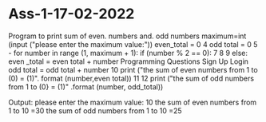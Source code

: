# Ass-1-17-02-2022
Program to print sum of even. numbers and. odd numbers
maximum=int (input ("please enter the maximum value:"))
even_total = 0
4
odd total = 0
5 - for number in range (1, maximum + 1):
if (number % 2 == 0):
7
8
9
else:
even _total = even total + number
Programming Questions
Sign Up
Login
odd total = odd total + number
10 print ("the sum of even numbers from 1 to (0) = (1)". format (number,even total))
11
12
print ("the sum of odd numbers from 1 to (0} = (1)" .format (number, odd_total))

Output:
please enter the maximum value: 10
the sum of even numbers from 1 to 10 =30
the sum of odd numbers from 1 to 10 =25
